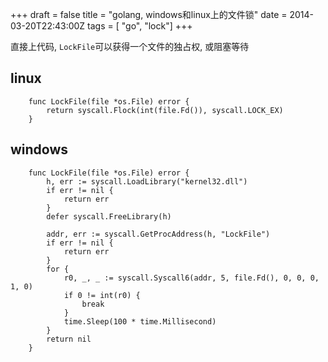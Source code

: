 +++
draft = false
title = "golang, windows和linux上的文件锁"
date = 2014-03-20T22:43:00Z
tags = [ "go", "lock"]
+++

直接上代码, `LockFile`可以获得一个文件的独占权, 或阻塞等待

linux
---

```
    func LockFile(file *os.File) error {
    	return syscall.Flock(int(file.Fd()), syscall.LOCK_EX)
    }
```
    
windows
---

```
    func LockFile(file *os.File) error {
    	h, err := syscall.LoadLibrary("kernel32.dll")
    	if err != nil {
    		return err
    	}
    	defer syscall.FreeLibrary(h)
    
    	addr, err := syscall.GetProcAddress(h, "LockFile")
    	if err != nil {
    		return err
    	}
    	for {
    		r0, _, _ := syscall.Syscall6(addr, 5, file.Fd(), 0, 0, 0, 1, 0)
    		if 0 != int(r0) {
    			break
    		}
    		time.Sleep(100 * time.Millisecond)
    	}
    	return nil
    }
```